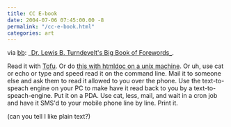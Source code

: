```yaml
---
title: CC E-book
date: 2004-07-06 07:45:00.00 -8
permalink: "/cc-e-book.html"
categories: art
---
```

via [bb](http://www.boingboing.net/): _[Dr. Lewis B. Turndevelt's Big Book of Forewords_](http://www.davidrperry.com/).

Read it with [Tofu](http://homepage.mac.com/asagoo/tofu/index.html). Or do [this with htmldoc on a unix machine](/000451.php). Or uh, use cat or echo or type and speed read it on the command line. Mail it to someone else and ask them to read it allowed to you over the phone. Use the text-to-speach engine on your PC to make have it read back to you by a text-to-speach-engine. Put it on a PDA. Use cat, less, mail, and wait in a cron job and have it SMS'd to your mobile phone line by line. Print it.

(can you tell I like plain text?)
